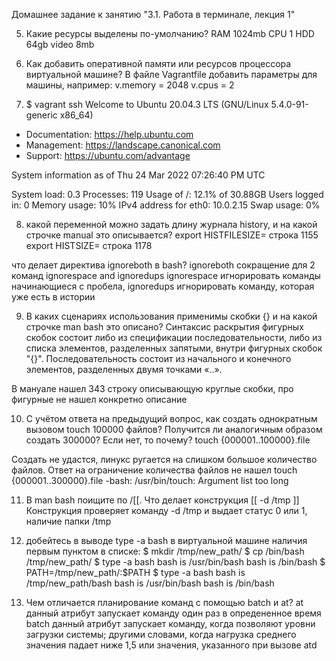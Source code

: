 Домашнее задание к занятию "3.1. Работа в терминале, лекция 1"

5. Какие ресурсы выделены по-умолчанию?
RAM 1024mb
CPU 1
HDD 64gb
video 8mb

6. Как добавить оперативной памяти или ресурсов процессора виртуальной машине?
В файле Vagrantfile добавить параметры для машины, например:
  v.memory = 2048
  v.cpus = 2

7. $ vagrant ssh
Welcome to Ubuntu 20.04.3 LTS (GNU/Linux 5.4.0-91-generic x86_64)

 * Documentation:  https://help.ubuntu.com
 * Management:     https://landscape.canonical.com
 * Support:        https://ubuntu.com/advantage

  System information as of Thu 24 Mar 2022 07:26:40 PM UTC

  System load:  0.3                Processes:             119
  Usage of /:   12.1% of 30.88GB   Users logged in:       0
  Memory usage: 10%                IPv4 address for eth0: 10.0.2.15
  Swap usage:   0%

8. какой переменной можно задать длину журнала history, и на какой строчке manual это описывается?
export HISTFILESIZE= строка 1155
export HISTSIZE= строка 1178

что делает директива ignoreboth в bash?
ignoreboth сокращение для 2 команд ignorespace and ignoredups
ignorespace игнорировать команды начинающиеся с пробела,
ignoredups игнорировать команду, которая уже есть в истории

9. В каких сценариях использования применимы скобки {} и на какой строчке man bash это описано?
Синтаксис раскрытия фигурных скобок состоит либо из спецификации последовательности, либо из списка элементов, разделенных запятыми, внутри фигурных скобок "{}". Последовательность состоит из начального и конечного элементов, разделенных двумя точками «..».

В мануале нашел 343 строку описывающую круглые скобки, про фигурные не нашел конкретно описание

10. С учётом ответа на предыдущий вопрос, как создать однократным вызовом touch 100000 файлов? Получится ли аналогичным образом создать 300000? Если нет, то почему?
touch {000001..100000}.file

Создать не удастся, линукс ругается на слишком большое количество файлов. Ответ на ограничение количества файлов не нашел
touch {000001..300000}.file
-bash: /usr/bin/touch: Argument list too long

11. В man bash поищите по /\[\[. Что делает конструкция [[ -d /tmp ]]
Конструкция проверяет команду -d /tmp и выдает статус 0 или 1, наличие папки /tmp

12. добейтесь в выводе type -a bash в виртуальной машине наличия первым пунктом в списке:
$ mkdir /tmp/new_path/
$ cp /bin/bash /tmp/new_path/
$ type -a bash
bash is /usr/bin/bash
bash is /bin/bash
$ PATH=/tmp/new_path/:$PATH
$ type -a bash
bash is /tmp/new_path/bash
bash is /usr/bin/bash
bash is /bin/bash

13. Чем отличается планирование команд с помощью batch и at?
at данный атрибут запускает команду один раз в опредененное время
batch данный атрибут запускает команду, когда позволяют уровни загрузки системы; другими словами, когда нагрузка среднего значения падает ниже 1,5 или значения, указанного при вызове atd


